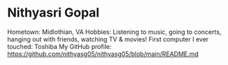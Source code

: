 # Nithyasri Gopal

Hometown: Midlothian, VA
Hobbies: Listening to music, going to concerts, hanging out with friends, watching TV & movies!
First computer I ever touched: Toshiba
My GitHub profile: https://github.com/nithyasg05/nithyasg05/blob/main/README.md
